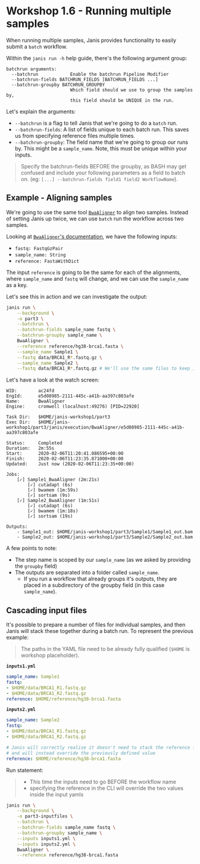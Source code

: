 # Workshop 1.6 - Running multiple samples

When running multiple samples, Janis provides functionality to easily submit a `batch` workflow.

Within the `janis run -h` help guide, there's the following argument group:

```
batchrun arguments:
  --batchrun            Enable the batchrun Pipeline Modifier
  --batchrun-fields BATCHRUN_FIELDS [BATCHRUN_FIELDS ...]
  --batchrun-groupby BATCHRUN_GROUPBY
                        Which field should we use to group the samples by,
                        this field should be UNIQUE in the run.
```

Let's explain the arguments:

- `--batchrun` is a flag to tell Janis that we're going to do a `batch` run.
- `--batchrun-fields`: A list of fields unique to each batch run. This saves us from specifying reference files multiple times.
- `--batchrun-groupby`: The field name that we're going to group our runs by. This might be a `sample_name`. Note, this must be unique within your inputs.

> Specify the batchrun-fields BEFORE the groupby, as BASH may get confused and include your following parameters as a field to batch on. (eg: `[...] --batchrun-fields field1 field2 WorkflowName`).

## Example - Aligning samples

We're going to use the same tool [`BwaAligner`](https://janis.readthedocs.io/en/latest/tools/bioinformatics/common/bwaaligner.html) to align two samples. Instead of setting Janis up twice, we can use `batch` run the workflow across two samples.

Looking at [`BwaAligner`'s documentation](https://janis.readthedocs.io/en/latest/tools/bioinformatics/common/bwaaligner.html), we have the following inputs:

- `fastq: FastqGzPair`
- `sample_name: String`
- `reference: FastaWithDict`

The input `reference` is going to be the same for each of the alignments, where `sample_name` and `fastq` will change, and we can use the `sample_name` as a key.

Let's see this in action and we can investigate the output:

```bash
janis run \
    --background \
    -o part3 \
    --batchrun \
    --batchrun-fields sample_name fastq \
    --batchrun-groupby sample_name \
    BwaAligner \
    --reference reference/hg38-brca1.fasta \
    --sample_name Sample1 \
    --fastq data/BRCA1_R*.fastq.gz \
    --sample_name Sample2 \
    --fastq data/BRCA1_R*.fastq.gz # We'll use the same files to keep it simple
```

Let's have a look at the watch screen:

```
WID:        ac24fd
EngId:      e5d08985-2111-445c-a41b-aa397c803afe
Name:       BwaAligner
Engine:     cromwell (localhost:49276) [PID=22920]

Task Dir:   $HOME/janis-workshop1/part3
Exec Dir:   $HOME/janis-workshop1/part3/janis/execution/BwaAligner/e5d08985-2111-445c-a41b-aa397c803afe

Status:     Completed
Duration:   2m:55s
Start:      2020-02-06T11:20:41.086595+00:00
Finish:     2020-02-06T11:23:35.871000+00:00
Updated:    Just now (2020-02-06T11:23:35+00:00)

Jobs: 
    [✓] Sample1_BwaAligner (2m:21s)
        [✓] cutadapt (6s)
        [✓] bwamem (1m:59s)
        [✓] sortsam (9s)
    [✓] Sample2_BwaAligner (1m:51s)
        [✓] cutadapt (6s)
        [✓] bwamem (1m:18s)
        [✓] sortsam (19s)       

Outputs:
    - Sample1_out: $HOME/janis-workshop1/part3/Sample1/Sample1_out.bam
    - Sample2_out: $HOME/janis-workshop1/part3/Sample2/Sample2_out.bam
```

A few points to note:

- The step name is scoped by our `sample_name` (as we asked by providing the `groupby` field)
- The outputs are separated into a folder called `sample_name`.
    - If you run a workflow that already groups it's outputs, they are placed in a subdirectory of the groupby field (in this case `sample_name`). 

## Cascading input files

It's possible to prepare a number of files for individual samples, and then Janis will stack these together during a batch run. To represent the previous example:

> The paths in the YAML file need to be already fully qualified (`$HOME` is workshop placeholder).

**`inputs1.yml`**
```yaml
sample_name: Sample1
fastq:
- $HOME/data/BRCA1_R1.fastq.gz
- $HOME/data/BRCA1_R2.fastq.gz
reference: $HOME/reference/hg38-brca1.fasta
```

**`inputs2.yml`**
```yaml
sample_name: Sample2
fastq:
- $HOME/data/BRCA1_R1.fastq.gz
- $HOME/data/BRCA1_R2.fastq.gz

# Janis will correctly realise it doesn't need to stack the reference file
# and will instead override the previously defined value
reference: $HOME/reference/hg38-brca1.fasta
```

Run statement:

> - This time the inputs need to go BEFORE the workflow name
> - specifying the reference in the CLI will override the two values inside the input yamls

```bash
janis run \
    --background \
    -o part3-inputfiles \
    --batchrun \
    --batchrun-fields sample_name fastq \
    --batchrun-groupby sample_name \
    --inputs inputs1.yml \
    --inputs inputs2.yml \
    BwaAligner \
    --reference reference/hg38-brca1.fasta
```
